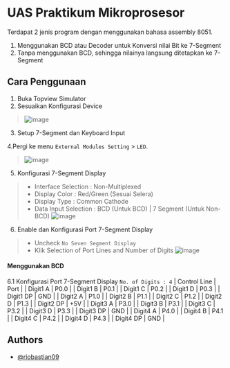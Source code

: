 # UAS Praktikum Mikroprosesor

Terdapat 2 jenis program dengan menggunakan bahasa assembly 8051.
1. Menggunakan BCD atau Decoder untuk Konversi nilai Bit ke 7-Segment
2. Tanpa menggunakan BCD, sehingga nilainya langsung ditetapkan ke 7-Segment

## Cara Penggunaan
1. Buka Topview Simulator
2. Sesuaikan Konfigurasi Device
> ![image](https://user-images.githubusercontent.com/39443794/231340692-3e77c78c-972e-4b51-9647-3b6ebe5e716f.png)
3. Setup 7-Segment dan Keyboard Input

4.Pergi ke menu `External Modules Setting` > `LED`.
> ![image](https://user-images.githubusercontent.com/39443794/231342937-1f1425f0-8fc8-4480-8f41-98a7b38b4d76.png)

5.  Konfigurasi 7-Segment Display
> - Interface Selection   : Non-Multiplexed
> - Display Color         : Red/Green (Sesuai Selera)
> - Display Type          : Common Cathode
> - Data Input Selection  : BCD (Untuk BCD) | 7 Segment (Untuk Non-BCD)
> ![image](https://user-images.githubusercontent.com/39443794/231343280-4a3e28dc-29a6-45aa-9168-041b1dbada6b.png)

6.  Enable dan Konfigurasi Port 7-Segment Display
> - Uncheck `No Seven Segment Display`
> - Klik Selection of Port Lines and Number of Digits
> ![image](https://user-images.githubusercontent.com/39443794/231343582-8240928a-b131-4bed-81b6-5332f41f8dd7.png)

#### Menggunakan BCD
6.1 Konfigurasi Port 7-Segment Display
`No. of Digits : 4`
| Control Line |    Port   |
| Digit1 A     |    P0.0   |
| Digit1 B     |    P0.1   |
| Digit1 C     |    P0.2   |
| Digit1 D     |    P0.3   |
| Digit1 DP    |    GND    |
| Digit2 A     |    P1.0   |
| Digit2 B     |    P1.1   |
| Digit2 C     |    P1.2   |
| Digit2 D     |    P1.3   |
| Digit2 DP    |    +5V    |
| Digit3 A     |    P3.0   |
| Digit3 B     |    P3.1   |
| Digit3 C     |    P3.2   |
| Digit3 D     |    P3.3   |
| Digit3 DP    |    GND    |
| Digit4 A     |    P4.0   |
| Digit4 B     |    P4.1   |
| Digit4 C     |    P4.2   |
| Digit4 D     |    P4.3   |
| Digit4 DP    |    GND    |




## Authors

- [@riobastian09](https://github.com/riobastian09/)
